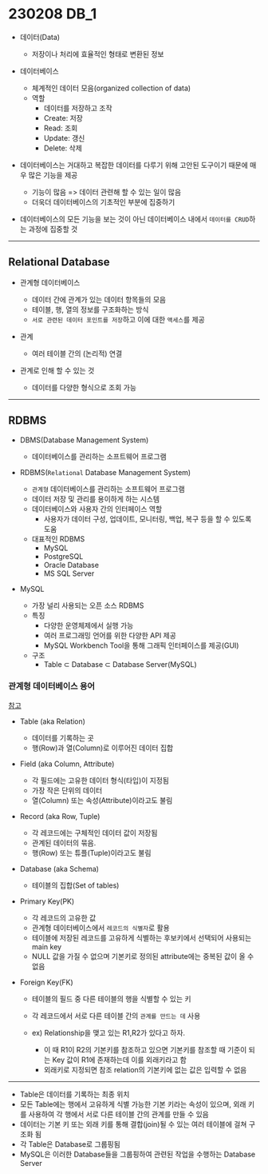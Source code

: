 # 230208 DB_1

- 데이터(Data)
    - 저장이나 처리에 효율적인 형태로 변환된 정보

- 데이터베이스
    - 체계적인 데이터 모음(organized collection of data)
    - 역할
        - 데이터를 저장하고 조작
        - Create: 저장
        - Read: 조회
        - Update: 갱신
        - Delete: 삭제

- 데이터베이스는 거대하고 복잡한 데이터를 다루기 위해 고안된 도구이기 때문에 매우 많은 기능을 제공
    - 기능이 많음 => 데이터 관련해 할 수 있는 일이 많음
    - 더욱더 데이터베이스의 기초적인 부분에 집중하기
- 데이터베이스의 모든 기능을 보는 것이 아닌 데이터베이스 내에서 `데이터를 CRUD`하는 과정에 집중할 것

---

## Relational Database

- 관계형 데이터베이스
    - 데이터 간에 관계가 있는 데이터 항목들의 모음
    - 테이블, 행, 열의 정보를 구조화하는 방식
    - `서로 관련된 데이터 포인트를 저장`하고 이에 대한 `액세스`를 제공

- 관계
    - 여러 테이블 간의 (논리적) 연결

- 관계로 인해 할 수 있는 것
    - 데이터를 다양한 형식으로 조회 가능

---

## RDBMS

- DBMS(Database Management System)
    - 데이터베이스를 관리하는 소프트웨어 프로그램

- RDBMS(`Relational` Database Management System)
    - `관계형` 데이터베이스를 관리하는 소프트웨어 프로그램
    - 데이터 저장 및 관리를 용이하게 하는 시스템
    - 데이터베이스와 사용자 간의 인터페이스 역할
        - 사용자가 데이터 구성, 업데이트, 모니터링, 백업, 복구 등을 할 수 있도록 도움
    - 대표적인 RDBMS
        - MySQL
        - PostgreSQL
        - Oracle Database
        - MS SQL Server

- MySQL
    - 가장 널리 사용되는 오픈 소스 RDBMS
    - 특징
        - 다양한 운영체제에서 실행 가능
        - 여러 프로그래밍 언어를 위한 다양한 API 제공
        - MySQL Workbench Tool을 통해 그래픽 인터페이스를 제공(GUI)
    - 구조
        - Table ⊂ Database ⊂ Database Server(MySQL)

### 관계형 데이터베이스 용어

[참고](http://tcpschool.com/mysql/mysql_intro_relationalDB)

- Table (aka Relation)​

    - 데이터를 기록하는 곳
    - 행(Row)과 열(Column)로 이루어진 데이터 집합

- Field (aka Column, Attribute)​

    - 각 필드에는 고유한 데이터 형식(타입)이 지정됨
    - 가장 작은 단위의 데이터
    - 열(Column) 또는 속성(Attribute)이라고도 불림

- Record (aka Row, Tuple)​

    - 각 레코드에는 구체적인 데이터 값이 저장됨
    - 관계된 데이터의 묶음. 
    - 행(Row) 또는 튜플(Tuple)이라고도 불림

- Database (aka Schema)

    - 테이블의 집합(Set of tables)

- Primary Key(PK)

    - 각 레코드의 고유한 값
    - 관계형 데이터베이스에서 `레코드의 식별자`로 활용
    - 테이블에 저장된 레코드를 고유하게 식별하는 후보키에서 선택되어 사용되는 main key
    - NULL 값을 가질 수 없으며 기본키로 정의된 attribute에는 중복된 값이 올 수 없음

- Foreign Key(FK)

    - 테이블의 필드 중 다른 테이블의 행을 식별할 수 있는 키
    - 각 레코드에서 서로 다른 테이블 간의 `관계를 만드는 데` 사용

    - ex) Relationship을 맺고 있는 R1,R2가 있다고 하자.

        - 이 때 R1이 R2의 기본키를 참조하고 있으면 기본키를 참조할 때 기준이 되는 Key 값이 R1에 존재하는데 이를 외래키라고 함
        - 외래키로 지정되면 참조 relation의 기본키에 없는 값은 입력할 수 없음

---

- Table은 데이터를 기록하는 최종 위치
- 모든 Table에는 행에서 고유하게 식별 가능한 기본 키라는 속성이 있으며, 외래 키를 사용하여 각 행에서 서로 다른 테이블 간의 관계를 만들 수 있음
- 데이터는 기본 키 또는 외래 키를 통해 결합(join)될 수 있는 여러 테이블에 걸쳐 구조화 됨
- 각 Table은 Database로 그룹핑됨
- MySQL은 이러한 Database들을 그룹핑하여 관련된 작업을 수행하는 Database Server